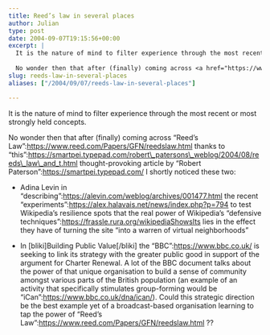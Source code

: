 ```yaml
---
title: Reed’s law in several places
author: Julian
type: post
date: 2004-09-07T19:15:56+00:00
excerpt: |
  It is the nature of mind to filter experience through the most recent or most strongly held concepts. 
  
  No wonder then that after (finally) coming across <a href="https://www.reed.com/Papers/GFN/reedslaw.html">Reed's Law</a> thanks to <a href="https://smartpei.typepad.com/robert_patersons_weblog/2004/08/reeds_law_and_t.html ">this</a> thought-provoking article by Robert Paterson I shortly spotted these...
slug: reeds-law-in-several-places 
aliases: ["/2004/09/07/reeds-law-in-several-places"]

---
```

It is the nature of mind to filter experience through the most recent or most strongly held concepts. 

No wonder then that after (finally) coming across &#8220;Reed&#8217;s Law&#8221;:https://www.reed.com/Papers/GFN/reedslaw.html thanks to &#8220;this&#8221;:https://smartpei.typepad.com/robert\_patersons\_weblog/2004/08/reeds\_law\_and_t.html thought-provoking article by &#8220;Robert Paterson&#8221;:https://smartpei.typepad.com/ I shortly noticed these two:

* Adina Levin in &#8220;describing&#8221;:https://alevin.com/weblog/archives/001477.html the recent &#8220;experiments&#8221;:https://alex.halavais.net/news/index.php?p=794 to test Wikipedia&#8217;s resilience spots that the real power of Wikipedia&#8217;s &#8220;defensive techniques&#8221;:https://frassle.rura.org/wikipediaShowsIts lies in the effect they have of turning the site <q cite="https://alevin.com/weblog/archives/001477.html">into a warren of virtual neighborhoods</q>
  
* In [bliki]Building Public Value[/bliki] the &#8220;BBC&#8221;:https://www.bbc.co.uk/ is seeking to link its strategy with the greater public good in support of the argument for Charter Renewal. A lot of the BBC document talks about the power of that unique organisation to build a sense of community amongst various parts of the British population (an example of an activity that specifically stimulates group-forming would be &#8220;iCan&#8221;:https://www.bbc.co.uk/dna/ican/). Could this strategic direction be the best example yet of a broadcast-based organisation learning to tap the power of &#8220;Reed&#8217;s Law&#8221;:https://www.reed.com/Papers/GFN/reedslaw.html ??